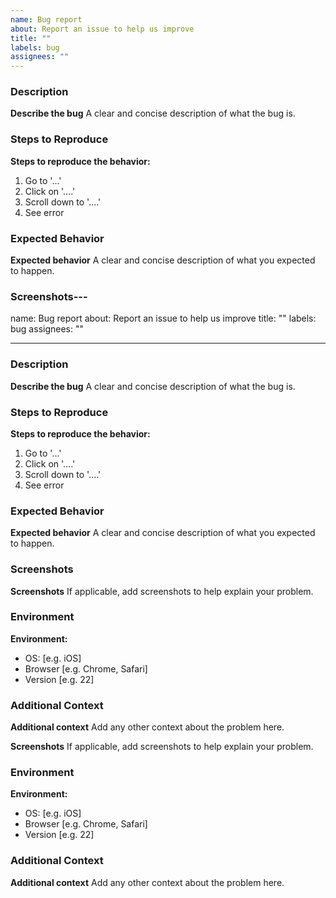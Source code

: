 ```yaml
---
name: Bug report
about: Report an issue to help us improve
title: ""
labels: bug
assignees: ""
---
```


### Description

**Describe the bug**
A clear and concise description of what the bug is.

### Steps to Reproduce

**Steps to reproduce the behavior:**

1. Go to '...'
2. Click on '....'
3. Scroll down to '....'
4. See error

### Expected Behavior

**Expected behavior**
A clear and concise description of what you expected to happen.

### Screenshots---

name: Bug report
about: Report an issue to help us improve
title: ""
labels: bug
assignees: ""

---

### Description

**Describe the bug**
A clear and concise description of what the bug is.

### Steps to Reproduce

**Steps to reproduce the behavior:**

1. Go to '...'
2. Click on '....'
3. Scroll down to '....'
4. See error

### Expected Behavior

**Expected behavior**
A clear and concise description of what you expected to happen.

### Screenshots

**Screenshots**
If applicable, add screenshots to help explain your problem.

### Environment

**Environment:**

- OS: [e.g. iOS]
- Browser [e.g. Chrome, Safari]
- Version [e.g. 22]

### Additional Context

**Additional context**
Add any other context about the problem here.

**Screenshots**
If applicable, add screenshots to help explain your problem.

### Environment

**Environment:**

- OS: [e.g. iOS]
- Browser [e.g. Chrome, Safari]
- Version [e.g. 22]

### Additional Context

**Additional context**
Add any other context about the problem here.
